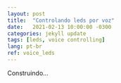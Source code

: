 ```yaml
---
layout: post
title:  "Controlando leds por voz"
date:   2021-02-13 10:00:00 -0300
categories: jekyll update
tags: [leds, voice controlling]
lang: pt-br
ref: voice_leds
---
```

Construindo...